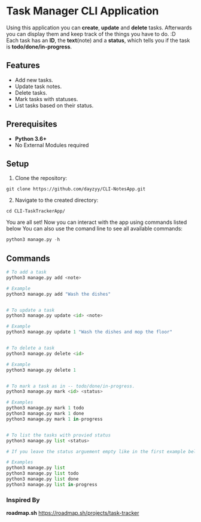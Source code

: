 # Task Manager CLI Application

Using this application you can **create**, **update** and **delete** tasks. Afterwards you can display them and keep track of the things you have to do. :D  
Each task has an **ID**, the **text**(note) and a **status**, which tells you if the task is **todo/done/in-progress**.

## Features
- Add new tasks.
- Update task notes.
- Delete tasks.
- Mark tasks with statuses.
- List tasks based on their status.

## Prerequisites
- **Python 3.6+**
- No External Modules required

## Setup
1. Clone the repository:
```
git clone https://github.com/dayzyy/CLI-NotesApp.git
```
2. Navigate to the created directory:
```
cd CLI-TaskTrackerApp/
```

You are all set! Now you can interact with the app using commands listed below
You can also use the comand line to see all available commands:
```python
python3 manage.py -h
```

## Commands

```python
# To add a task
python3 manage.py add <note>

# Example
python3 manage.py add "Wash the dishes"


# To update a task
python3 manage.py update <id> <note>

# Example
python3 manage.py update 1 "Wash the dishes and mop the floor"


# To delete a task
python3 manage.py delete <id>

# Example
python3 manage.py delete 1


# To mark a task as in -- todo/done/in-progress.
python3 manage.py mark <id> <status>

# Examples
python3 manage.py mark 1 todo
python3 manage.py mark 1 done
python3 manage.py mark 1 in-progress


# To list the tasks with provied status
python3 manage.py list <status>

# If you leave the status arguement empty like in the first example below, it will list all the tasks no matter their status

# Examples
python3 manage.py list
python3 manage.py list todo
python3 manage.py list done
python3 manage.py list in-progress
```

### Inspired By
**roadmap.sh** https://roadmap.sh/projects/task-tracker
